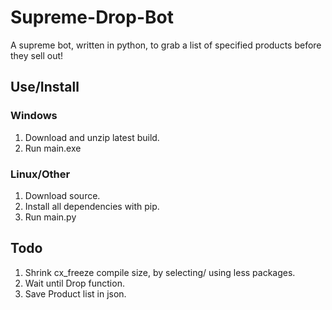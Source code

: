# Supreme-Drop-Bot
A supreme bot, written in python, to grab a list of specified products before they sell out!

## Use/Install
### Windows
1. Download and unzip latest build.
2. Run main.exe
### Linux/Other
1. Download source.
1. Install all dependencies with pip.
2. Run main.py

## Todo
1. Shrink cx_freeze compile size, by selecting/ using less packages.
2. Wait until Drop function.
3. Save Product list in json.
